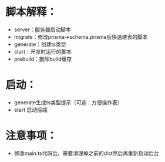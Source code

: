 # 脚本解释：
* server：服务器启动脚本
* migrate：修改prisma->schema.prisma后快速建表的脚本
* generate：创建ts类型
* start：开发时运行的脚本
* prebuild：删除build缓存

# 启动：
* generate生成ts类型提示（可选：方便操作表）
* start 启动后端

# 注意事项：
* 修改main.ts代码后，需要清理掉之前的dist然后再重新启动后台

